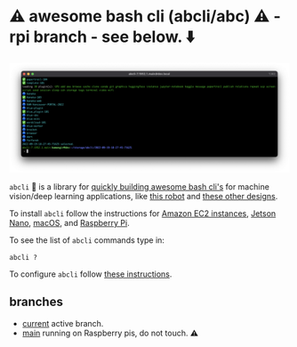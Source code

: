 # ⚠️ awesome bash cli (abcli/abc) ⚠️ - rpi branch - see below. ⬇️

![image](./assets/marquee.png)

`abcli` 🚀 is a library for [quickly building awesome bash cli's](https://github.com/kamangir/blue-plugin) for machine vision/deep learning applications, like [this robot](https://github.com/kamangir/blue-rvr) and [these other designs](https://github.com/kamangir/blue-bracket).

To install `abcli` follow the instructions for [Amazon EC2 instances](https://github.com/kamangir/awesome-bash-cli/wiki/ec2), [Jetson Nano](https://github.com/kamangir/awesome-bash-cli/wiki/Jetson-Nano), [macOS](https://github.com/kamangir/awesome-bash-cli/wiki/macOS), and  [Raspberry Pi](https://github.com/kamangir/awesome-bash-cli/wiki/Raspberry-Pi). 

To see the list of `abcli` commands type in:

```
abcli ?
```

To configure `abcli` follow [these instructions](./bash/bootstrap/config/README.md).

## branches

- [current](.) active branch.
- [main](https://github.com/kamangir/awesome-bash-cli/tree/main) running on Raspberry pis, do not touch. ⚠️
